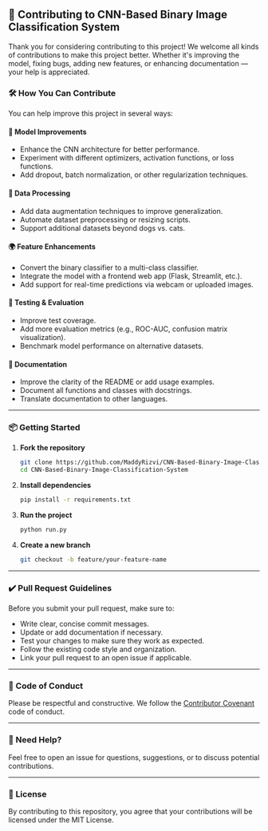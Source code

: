 
## 🤝 Contributing to CNN-Based Binary Image Classification System

Thank you for considering contributing to this project! We welcome all kinds of contributions to make this project better. Whether it's improving the model, fixing bugs, adding new features, or enhancing documentation — your help is appreciated.

### 🛠️ How You Can Contribute

You can help improve this project in several ways:

#### 🧠 Model Improvements
- Enhance the CNN architecture for better performance.
- Experiment with different optimizers, activation functions, or loss functions.
- Add dropout, batch normalization, or other regularization techniques.

#### 🔁 Data Processing
- Add data augmentation techniques to improve generalization.
- Automate dataset preprocessing or resizing scripts.
- Support additional datasets beyond dogs vs. cats.

#### 🌍 Feature Enhancements
- Convert the binary classifier to a multi-class classifier.
- Integrate the model with a frontend web app (Flask, Streamlit, etc.).
- Add support for real-time predictions via webcam or uploaded images.

#### 🧪 Testing & Evaluation
- Improve test coverage.
- Add more evaluation metrics (e.g., ROC-AUC, confusion matrix visualization).
- Benchmark model performance on alternative datasets.

#### 📝 Documentation
- Improve the clarity of the README or add usage examples.
- Document all functions and classes with docstrings.
- Translate documentation to other languages.

---

### 📦 Getting Started

1. **Fork the repository**
   ```bash
   git clone https://github.com/MaddyRizvi/CNN-Based-Binary-Image-Classification-System.git
   cd CNN-Based-Binary-Image-Classification-System
   ```

2. **Install dependencies**
   ```bash
   pip install -r requirements.txt
   ```

3. **Run the project**
   ```bash
   python run.py
   ```

4. **Create a new branch**
   ```bash
   git checkout -b feature/your-feature-name
   ```

---

### ✔️ Pull Request Guidelines

Before you submit your pull request, make sure to:

- Write clear, concise commit messages.
- Update or add documentation if necessary.
- Test your changes to make sure they work as expected.
- Follow the existing code style and organization.
- Link your pull request to an open issue if applicable.

---

### 🧪 Code of Conduct

Please be respectful and constructive. We follow the [Contributor Covenant](https://www.contributor-covenant.org/) code of conduct.

---

### 💬 Need Help?

Feel free to open an issue for questions, suggestions, or to discuss potential contributions.

---

### 📜 License

By contributing to this repository, you agree that your contributions will be licensed under the MIT License.

